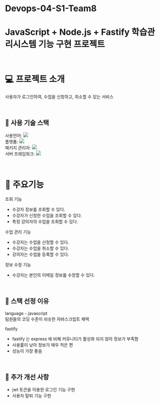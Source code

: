 # Devops-04-S1-Team8
# JavaScript + Node.js + Fastify 학습관리시스템 기능 구현 프로젝트

<br>

# 💻 프로젝트 소개
사용자가 로그인하여, 수업을 신청하고, 취소할 수 있는 서비스

<br>

## 🎏 사용 기술 스택
사용언어: <img src="https://img.shields.io/badge/JavaScript-F7DF1E?style=for-the-badge&logo=JavaScript&logoColor=black"><br>
플랫폼: <img src="https://img.shields.io/badge/node.js-339933?style=for-the-badge&logo=nodedotjs&logoColor=white"><br>
패키지 관리자: <img src="https://img.shields.io/badge/npm-CB3837?style=for-the-badge&logo=npm&logoColor=white"> <br>
서버 프레임워크: <img src="https://img.shields.io/badge/fastify-202020?style=for-the-badge&logo=fastify&logoColor=white"> <br>

<br>

# 📌 주요기능
조회 기능
- 수강자 정보를 조회할 수 있다.
- 수강자가 신청한 수업을 조회할 수 있다.
- 특정 강의자의 수업을 조회할 수 있다.

수업 관리 기능
- 수강자는 수업을 신청할 수 있다.
- 수강자는 수업을 취소할 수 있다.
- 강의자는 수업을 등록할 수 있다.

정보 수정 기능
- 수강자는 본인의 이메일 정보를 수정할 수 있다.

<br>

## 📔 스택 선정 이유
language - javascript<br>
팀원들의 코딩 수준이 비슷한 자바스크립트 채택

fastify <br>
- fastify 는 express 에 비해 커뮤니티가 활성화 되지 않아 정보가 부족함
- 사용률이 낮아 정보가 매우 적은 편
- 성능이 가장 좋음

<br>

## 🔧 추가 개선 사항
- jwt 토큰을 이용한 로그인 기능 구현
- 사용자 탈퇴 기능 구현
